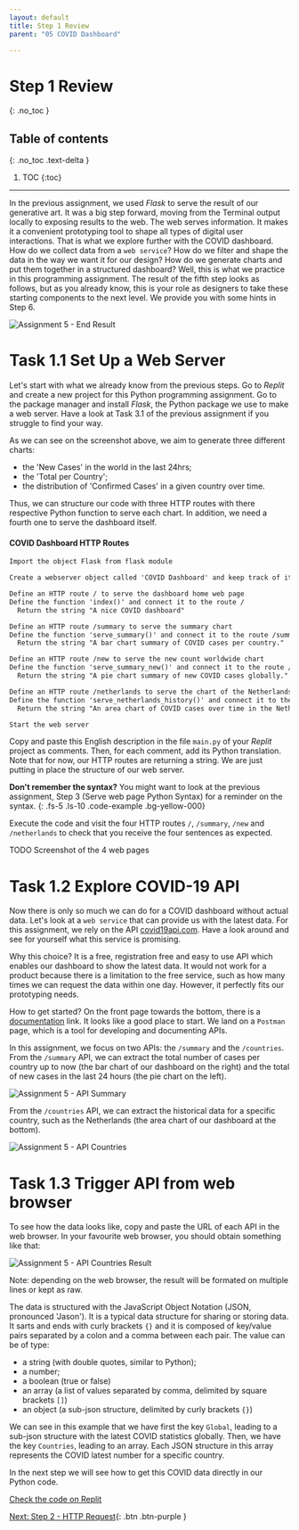 ```yaml
---
layout: default
title: Step 1 Review
parent: "05 COVID Dashboard"

---
```


# Step 1 Review
{: .no_toc }

## Table of contents
{: .no_toc .text-delta }

1. TOC
{:toc}

---

In the previous assignment, we used _Flask_ to serve the result of our generative art. It was a big step forward, moving from the Terminal output locally to exposing results to the web. The web serves information. It makes it a convenient prototyping tool to shape all types of digital user interactions. That is what we explore further with the COVID dashboard. How do we collect data from a `web service`? How do we filter and shape the data in the way we want it for our design? How do we generate charts and put them together in a structured dashboard? Well, this is what we practice in this programming assignment. The result of the fifth step looks as follows, but as you already know, this is your role as designers to take these starting components to the next level. We provide you with some hints in Step 6.

![Assignment 5 - End Result]({{site.baseurl}}/assets/images/assignment5-end-result.png)

# Task 1.1 Set Up a Web Server

Let's start with what we already know from the previous steps. Go to _Replit_ and create a new project for this Python programming assignment. Go to the package manager and install _Flask_, the Python package we use to make a web server. Have a look at Task 3.1 of the previous assignment if you struggle to find your way.

As we can see on the screenshot above, we aim to generate three different charts: 

* the 'New Cases' in the world in the last 24hrs;
* the 'Total per Country';
* the distribution of 'Confirmed Cases' in a given country over time.

Thus, we can structure our code with three HTTP routes with there respective Python function to serve each chart. In addition, we need a fourth one to serve the dashboard itself.

#### COVID Dashboard HTTP Routes

```markdown
Import the object Flask from flask module

Create a webserver object called 'COVID Dashboard' and keep track of it in the variable server

Define an HTTP route / to serve the dashboard home web page
Define the function 'index()' and connect it to the route /
  Return the string "A nice COVID dashboard"

Define an HTTP route /summary to serve the summary chart
Define the function 'serve_summary()' and connect it to the route /summary
  Return the string "A bar chart summary of COVID cases per country."

Define an HTTP route /new to serve the new count worldwide chart
Define the function 'serve_summary_new()' and connect it to the route /new
  Return the string "A pie chart summary of new COVID cases globally."

Define an HTTP route /netherlands to serve the chart of the Netherlands
Define the function 'serve_netherlands_history()' and connect it to the route /netherlands
  Return the string "An area chart of COVID cases over time in the Netherlands."

Start the web server
```

Copy and paste this English description in the file `main.py` of your _Replit_ project as comments. Then, for each comment, add its Python translation. Note that for now, our HTTP routes are returning a string. We are just putting in place the structure of our web server.

**Don't remember the syntax?** You might want to look at the previous assignment, Step 3 (Serve web page Python Syntax) for a reminder on the syntax.
{: .fs-5 .ls-10 .code-example .bg-yellow-000}

Execute the code and visit the four HTTP routes `/`, `/summary`, `/new` and `/netherlands` to check that you receive the four sentences as expected.

TODO Screenshot of the 4 web pages

# Task 1.2 Explore COVID-19 API

Now there is only so much we can do for a COVID dashboard without actual data. Let's look at a `web service` that can provide us with the latest data. For this assignment, we rely on the API [covid19api.com](http://covid19api.com). Have a look around and see for yourself what this service is promising.

Why this choice? It is a free, registration free and easy to use API which enables our dashboard to show the latest data. It would not work for a product because there is a limitation to the free service, such as how many times we can request the data within one day. However, it perfectly fits our prototyping needs.

How to get started? On the front page towards the bottom, there is a [documentation](https://documenter.getpostman.com/view/10808728/SzS8rjbc) link. It looks like a good place to start. We land on a `Postman` page, which is a tool for developing and documenting APIs.

In this assignment, we focus on two APIs: the `/summary` and the `/countries`. From the `/summary` API, we can extract the total number of cases per country up to now (the bar chart of our dashboard on the right) and the total of new cases in the last 24 hours (the pie chart on the left).

![Assignment 5 - API Summary]({{site.baseurl}}/assets/images/assignment5-step1-summary.png)

From the `/countries` API, we can extract the historical data for a specific country, such as the Netherlands (the area chart of our dashboard at the bottom).

![Assignment 5 - API Countries]({{site.baseurl}}/assets/images/assignment5-step1-countries.png)

# Task 1.3 Trigger API from web browser

To see how the data looks like, copy and paste the URL of each API in the web browser. In your favourite web browser, you should obtain something like that:

![Assignment 5 - API Countries Result]({{site.baseurl}}/assets/images/assignment5-step1-json.png)

Note: depending on the web browser, the result will be formated on multiple lines or kept as raw.

The data is structured with the JavaScript Object Notation (JSON, pronounced 'Jason'). It is a typical data structure for sharing or storing data. It sarts and ends with curly brackets `{}` and it is composed of key/value pairs separated by a colon and a comma between each pair. The value can be of type:

* a string (with double quotes, similar to Python);
* a number;
* a boolean (true or false)
* an array (a list of values separated by comma, delimited by square brackets `[]`)
* an object (a sub-json structure, delimited by curly brackets `{}`)

We can see in this example that we have first the key `Global`, leading to a sub-json structure with the latest COVID statistics globally. Then, we have the key `Countries`, leading to an array. Each JSON structure in this array represents the COVID latest number for a specific country.

In the next step we will see how to get this COVID data directly in our Python code.

[Check the code on Replit](https://repl.it/@IO1075/step1)

[Next: Step 2 - HTTP Request]({{site.baseurl}}/assignments/05-covid-dashboard/step2){: .btn .btn-purple }